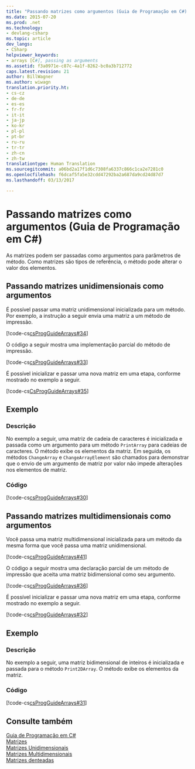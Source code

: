```yaml
---
title: "Passando matrizes como argumentos (Guia de Programação em C#) | Microsoft Docs"
ms.date: 2015-07-20
ms.prod: .net
ms.technology:
- devlang-csharp
ms.topic: article
dev_langs:
- CSharp
helpviewer_keywords:
- arrays [C#], passing as arguments
ms.assetid: f3a0971e-c87c-4a1f-8262-bc0a3b712772
caps.latest.revision: 21
author: BillWagner
ms.author: wiwagn
translation.priority.ht:
- cs-cz
- de-de
- es-es
- fr-fr
- it-it
- ja-jp
- ko-kr
- pl-pl
- pt-br
- ru-ru
- tr-tr
- zh-cn
- zh-tw
translationtype: Human Translation
ms.sourcegitcommit: a06bd2a17f1d6c7308fa6337c866c1ca2e7281c0
ms.openlocfilehash: f6dcaf5fa5e32cdd47292ba2a687da9cd24d87d7
ms.lasthandoff: 03/13/2017

---
```

# <a name="passing-arrays-as-arguments-c-programming-guide"></a>Passando matrizes como argumentos (Guia de Programação em C#)
As matrizes podem ser passadas como argumentos para parâmetros de método. Como matrizes são tipos de referência, o método pode alterar o valor dos elementos.  
  
## <a name="passing-single-dimensional-arrays-as-arguments"></a>Passando matrizes unidimensionais como argumentos  
 É possível passar uma matriz unidimensional inicializada para um método. Por exemplo, a instrução a seguir envia uma matriz a um método de impressão.  
  
 [!code-cs[csProgGuideArrays#34](../../../csharp/programming-guide/arrays/codesnippet/CSharp/passing-arrays-as-arguments_1.cs)]  
  
 O código a seguir mostra uma implementação parcial do método de impressão.  
  
 [!code-cs[csProgGuideArrays#33](../../../csharp/programming-guide/arrays/codesnippet/CSharp/passing-arrays-as-arguments_2.cs)]  
  
 É possível inicializar e passar uma nova matriz em uma etapa, conforme mostrado no exemplo a seguir.  
  
 [!code-cs[CsProgGuideArrays#35](../../../csharp/programming-guide/arrays/codesnippet/CSharp/passing-arrays-as-arguments_3.cs)]  
  
## <a name="example"></a>Exemplo  
  
### <a name="description"></a>Descrição  
 No exemplo a seguir, uma matriz de cadeia de caracteres é inicializada e passada como um argumento para um método `PrintArray` para cadeias de caracteres. O método exibe os elementos da matriz. Em seguida, os métodos `ChangeArray` e `ChangeArrayElement` são chamados para demonstrar que o envio de um argumento de matriz por valor não impede alterações nos elementos de matriz.  
  
### <a name="code"></a>Código  
 [!code-cs[csProgGuideArrays#30](../../../csharp/programming-guide/arrays/codesnippet/CSharp/passing-arrays-as-arguments_4.cs)]  
  
## <a name="passing-multidimensional-arrays-as-arguments"></a>Passando matrizes multidimensionais como argumentos  
 Você passa uma matriz multidimensional inicializada para um método da mesma forma que você passa uma matriz unidimensional.  
  
 [!code-cs[csProgGuideArrays#41](../../../csharp/programming-guide/arrays/codesnippet/CSharp/passing-arrays-as-arguments_5.cs)]  
  
 O código a seguir mostra uma declaração parcial de um método de impressão que aceita uma matriz bidimensional como seu argumento.  
  
 [!code-cs[csProgGuideArrays#36](../../../csharp/programming-guide/arrays/codesnippet/CSharp/passing-arrays-as-arguments_6.cs)]  
  
 É possível inicializar e passar uma nova matriz em uma etapa, conforme mostrado no exemplo a seguir.  
  
 [!code-cs[csProgGuideArrays#32](../../../csharp/programming-guide/arrays/codesnippet/CSharp/passing-arrays-as-arguments_7.cs)]  
  
## <a name="example"></a>Exemplo  
  
### <a name="description"></a>Descrição  
 No exemplo a seguir, uma matriz bidimensional de inteiros é inicializada e passada para o método `Print2DArray`. O método exibe os elementos da matriz.  
  
### <a name="code"></a>Código  
 [!code-cs[csProgGuideArrays#31](../../../csharp/programming-guide/arrays/codesnippet/CSharp/passing-arrays-as-arguments_8.cs)]  
  
## <a name="see-also"></a>Consulte também  
 [Guia de Programação em C#](../../../csharp/programming-guide/index.md)   
 [Matrizes](../../../csharp/programming-guide/arrays/index.md)   
 [Matrizes Unidimensionais](../../../csharp/programming-guide/arrays/single-dimensional-arrays.md)   
 [Matrizes Multidimensionais](../../../csharp/programming-guide/arrays/multidimensional-arrays.md)   
 [Matrizes denteadas](../../../csharp/programming-guide/arrays/jagged-arrays.md)
